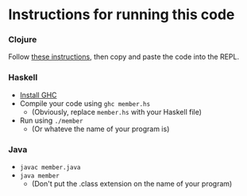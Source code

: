 # Instructions for running this code

### Clojure

Follow [these instructions](https://clojure.org/guides/getting_started), then copy and paste the code into the REPL.

### Haskell

 - [Install GHC](https://www.haskell.org/ghc/download_ghc_7_6_1)
 - Compile your code using `ghc member.hs`
   - (Obviously, replace `member.hs` with your Haskell file)
 - Run using `./member`
   - (Or whateve the name of your program is)

### Java

 - `javac member.java`
 - `java member`
   - (Don't put the .class extension on the name of your program)
